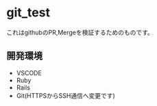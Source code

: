 # git_test

これはgithubのPR,Mergeを検証するためのものです。

## 開発環境

* VSCODE<br>
* Ruby<br>
* Rails<br>
* Git(HTTPSからSSH通信へ変更です)